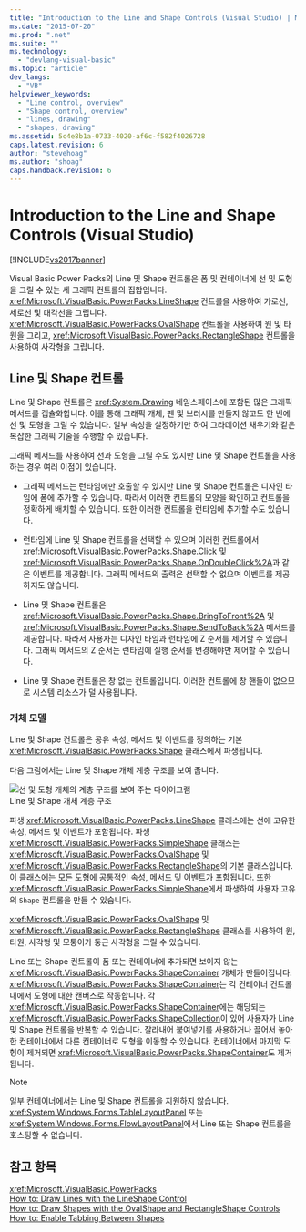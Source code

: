 ```yaml
---
title: "Introduction to the Line and Shape Controls (Visual Studio) | Microsoft Docs"
ms.date: "2015-07-20"
ms.prod: ".net"
ms.suite: ""
ms.technology: 
  - "devlang-visual-basic"
ms.topic: "article"
dev_langs: 
  - "VB"
helpviewer_keywords: 
  - "Line control, overview"
  - "Shape control, overview"
  - "lines, drawing"
  - "shapes, drawing"
ms.assetid: 5c4e8b1a-0733-4020-af6c-f582f4026728
caps.latest.revision: 6
author: "stevehoag"
ms.author: "shoag"
caps.handback.revision: 6
---
```

# Introduction to the Line and Shape Controls (Visual Studio)
[!INCLUDE[vs2017banner](../../../visual-basic/developing-apps/includes/vs2017banner.md)]

Visual Basic Power Packs의 Line 및 Shape 컨트롤은 폼 및 컨테이너에 선 및 도형을 그릴 수 있는 세 그래픽 컨트롤의 집합입니다.  <xref:Microsoft.VisualBasic.PowerPacks.LineShape> 컨트롤을 사용하여 가로선, 세로선 및 대각선을 그립니다.  <xref:Microsoft.VisualBasic.PowerPacks.OvalShape> 컨트롤을 사용하여 원 및 타원을 그리고, <xref:Microsoft.VisualBasic.PowerPacks.RectangleShape> 컨트롤을 사용하여 사각형을 그립니다.  
  
## Line 및 Shape 컨트롤  
 Line 및 Shape 컨트롤은 <xref:System.Drawing> 네임스페이스에 포함된 많은 그래픽 메서드를 캡슐화합니다.  이를 통해 그래픽 개체, 펜 및 브러시를 만들지 않고도 한 번에 선 및 도형을 그릴 수 있습니다.  일부 속성을 설정하기만 하여 그라데이션 채우기와 같은 복잡한 그래픽 기술을 수행할 수 있습니다.  
  
 그래픽 메서드를 사용하여 선과 도형을 그릴 수도 있지만 Line 및 Shape 컨트롤을 사용하는 경우 여러 이점이 있습니다.  
  
-   그래픽 메서드는 런타임에만 호출할 수 있지만  Line 및 Shape 컨트롤은 디자인 타임에 폼에 추가할 수 있습니다.  따라서 이러한 컨트롤의 모양을 확인하고 컨트롤을 정확하게 배치할 수 있습니다. 또한 이러한 컨트롤을 런타임에 추가할 수도 있습니다.  
  
-   런타임에 Line 및 Shape 컨트롤을 선택할 수 있으며 이러한 컨트롤에서 <xref:Microsoft.VisualBasic.PowerPacks.Shape.Click> 및 <xref:Microsoft.VisualBasic.PowerPacks.Shape.OnDoubleClick%2A>과 같은 이벤트를 제공합니다.  그래픽 메서드의 출력은 선택할 수 없으며 이벤트를 제공하지도 않습니다.  
  
-   Line 및 Shape 컨트롤은 <xref:Microsoft.VisualBasic.PowerPacks.Shape.BringToFront%2A> 및 <xref:Microsoft.VisualBasic.PowerPacks.Shape.SendToBack%2A> 메서드를 제공합니다. 따라서 사용자는 디자인 타임과 런타임에 Z 순서를 제어할 수 있습니다.  그래픽 메서드의 Z 순서는 런타임에 실행 순서를 변경해야만 제어할 수 있습니다.  
  
-   Line 및 Shape 컨트롤은 창 없는 컨트롤입니다. 이러한 컨트롤에 창 핸들이 없으므로 시스템 리소스가 덜 사용됩니다.  
  
### 개체 모델  
 Line 및 Shape 컨트롤은 공유 속성, 메서드 및 이벤트를 정의하는 기본 <xref:Microsoft.VisualBasic.PowerPacks.Shape> 클래스에서 파생됩니다.  
  
 다음 그림에서는 Line 및 Shape 개체 계층 구조를 보여 줍니다.  
  
 ![선 및 도형 개체의 계층 구조를 보여 주는 다이어그램](../../../visual-basic/developing-apps/windows-forms/media/lineshapeobject.png "LineShapeObject")  
Line 및 Shape 개체 계층 구조  
  
 파생 <xref:Microsoft.VisualBasic.PowerPacks.LineShape> 클래스에는 선에 고유한 속성, 메서드 및 이벤트가 포함됩니다.  파생 <xref:Microsoft.VisualBasic.PowerPacks.SimpleShape> 클래스는 <xref:Microsoft.VisualBasic.PowerPacks.OvalShape> 및 <xref:Microsoft.VisualBasic.PowerPacks.RectangleShape>의 기본 클래스입니다. 이 클래스에는 모든 도형에 공통적인 속성, 메서드 및 이벤트가 포함됩니다.  또한 <xref:Microsoft.VisualBasic.PowerPacks.SimpleShape>에서 파생하여 사용자 고유의 `Shape` 컨트롤을 만들 수 있습니다.  
  
 <xref:Microsoft.VisualBasic.PowerPacks.OvalShape> 및 <xref:Microsoft.VisualBasic.PowerPacks.RectangleShape> 클래스를 사용하여 원, 타원, 사각형 및 모퉁이가 둥근 사각형을 그릴 수 있습니다.  
  
 Line 또는 Shape 컨트롤이 폼 또는 컨테이너에 추가되면 보이지 않는 <xref:Microsoft.VisualBasic.PowerPacks.ShapeContainer> 개체가 만들어집니다.  <xref:Microsoft.VisualBasic.PowerPacks.ShapeContainer>는 각 컨테이너 컨트롤 내에서 도형에 대한 캔버스로 작동합니다. 각 <xref:Microsoft.VisualBasic.PowerPacks.ShapeContainer>에는 해당되는 <xref:Microsoft.VisualBasic.PowerPacks.ShapeCollection>이 있어 사용자가 Line 및 Shape 컨트롤을 반복할 수 있습니다.  잘라내어 붙여넣기를 사용하거나 끌어서 놓아 한 컨테이너에서 다른 컨테이너로 도형을 이동할 수 있습니다.  컨테이너에서 마지막 도형이 제거되면 <xref:Microsoft.VisualBasic.PowerPacks.ShapeContainer>도 제거됩니다.  
  
> [!NOTE]
>  일부 컨테이너에서는 Line 및 Shape 컨트롤을 지원하지 않습니다.  <xref:System.Windows.Forms.TableLayoutPanel> 또는 <xref:System.Windows.Forms.FlowLayoutPanel>에서 Line 또는 Shape 컨트롤을 호스팅할 수 없습니다.  
  
## 참고 항목  
 <xref:Microsoft.VisualBasic.PowerPacks>   
 [How to: Draw Lines with the LineShape Control](../../../visual-basic/developing-apps/windows-forms/how-to-draw-lines-with-the-lineshape-control-visual-studio.md)   
 [How to: Draw Shapes with the OvalShape and RectangleShape Controls](../../../visual-basic/developing-apps/windows-forms/how-to-draw-shapes-with-the-ovalshape-and-rectangleshape-controls.md)   
 [How to: Enable Tabbing Between Shapes](../../../visual-basic/developing-apps/windows-forms/how-to-enable-tabbing-between-shapes-visual-studio.md)